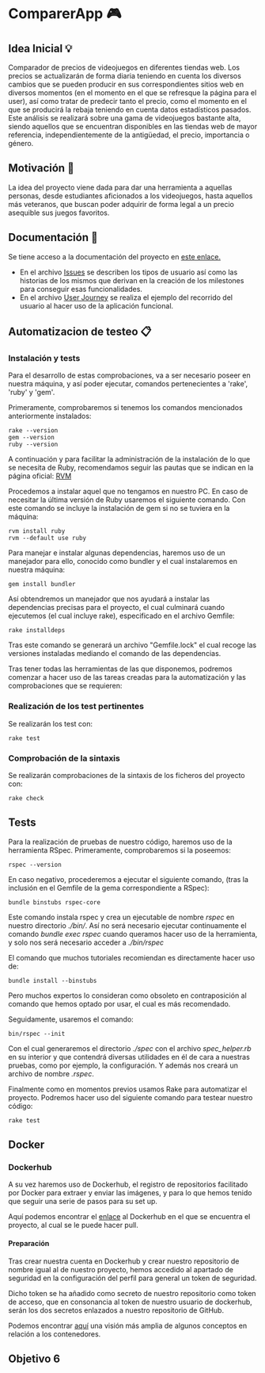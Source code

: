 # ComparerApp 🎮

## Idea Inicial 💡
Comparador de precios de videojuegos en diferentes tiendas web. Los precios se actualizarán de forma diaria teniendo en cuenta los diversos cambios que se pueden producir en sus correspondientes sitios web en diversos momentos (en el momento en el que se refresque la página para el user), así como tratar de predecir tanto el precio, como el momento en el que se producirá la rebaja teniendo en cuenta datos estadísticos pasados. Este análisis se realizará sobre una gama de videojuegos bastante alta, siendo aquellos que se encuentran disponibles en las tiendas web de mayor referencia, independientemente de la antigüedad, el precio, importancia o género.


## Motivación 👏
La idea del proyecto viene dada para dar una herramienta a aquellas personas, desde estudiantes aficionados a los videojuegos, hasta aquellos más veteranos, que buscan poder adquirir de forma legal a un precio asequible sus juegos favoritos.

## Documentación 📂
Se tiene acceso a la documentación del proyecto en [este enlace.](https://github.com/Paszser/ComparerApp/tree/main/docs)

* En el archivo [Issues](https://github.com/Paszser/ComparerApp/blob/main/docs/ISSUES.md) se describen los tipos de usuario así como las historias de los mismos que derivan en la creación de los milestones para conseguir esas funcionalidades.
* En el archivo [User Journey](https://github.com/Paszser/ComparerApp/tree/main/docs) se realiza el ejemplo del recorrido del usuario al hacer uso de la aplicación funcional.

## Automatizacion de testeo 📋

### Instalación y tests
Para el desarrollo de estas comprobaciones, va a ser necesario poseer en nuestra máquina, y así poder ejecutar, comandos pertenecientes a 'rake', 'ruby' y 'gem'.

Primeramente, comprobaremos si tenemos los comandos mencionados anteriormente instalados:

```shell
rake --version
gem --version
ruby --version

```

A continuación y para facilitar la administración de la instalación de lo que se necesita de Ruby, recomendamos seguir las pautas que se indican en la página oficial: [RVM](https://rvm.io/rvm/install)

Procedemos a instalar aquel que no tengamos en nuestro PC. En caso de necesitar la última versión de Ruby usaremos el siguiente comando. Con este comando se incluye la instalación de gem si no se tuviera en la máquina:

```shell
rvm install ruby
rvm --default use ruby
```

Para manejar e instalar algunas dependencias, haremos uso de un manejador para ello, conocido como bundler y el cual instalaremos en nuestra máquina:
```shell
gem install bundler
```

Así obtendremos un manejador que nos ayudará a instalar las dependencias precisas para el proyecto, el cual culminará cuando ejecutemos (el cual incluye rake), especificado en el archivo Gemfile:
```shell
rake installdeps
```

Tras este comando se generará un archivo "Gemfile.lock" el cual recoge las versiones instaladas mediando el comando de las dependencias.

Tras tener todas las herramientas de las que disponemos, podremos comenzar a hacer uso de las tareas creadas para la automatización y las comprobaciones que se requieren:

### Realización de los test pertinentes
Se realizarán los test con:

```shell
rake test
```

### Comprobación de la sintaxis
Se realizarán comprobaciones de la sintaxis de los ficheros del proyecto con:

```shell
rake check
```

## Tests
Para la realización de pruebas de nuestro código, haremos uso de la herramienta RSpec. Primeramente, comprobaremos si la poseemos:

```shell
rspec --version
```

En caso negativo, procederemos a ejecutar el siguiente comando, (tras la inclusión en el Gemfile de la gema correspondiente a RSpec):

```shell
bundle binstubs rspec-core
```
Este comando instala rspec y crea un ejecutable de nombre *rspec* en nuestro directorio *./bin/*. Así no será necesario ejecutar continuamente el comando *bundle exec rspec* cuando queramos hacer uso de la herramienta, y solo nos será necesario acceder a *./bin/rspec*

El comando que muchos tutoriales recomiendan es directamente hacer uso de:

```shell
bundle install --binstubs
```

Pero muchos expertos lo consideran como obsoleto en contraposición al comando que hemos optado por usar, el cual es más recomendado.

Seguidamente, usaremos el comando:

```shell
bin/rspec --init
```

Con el cual generaremos el directorio *./spec* con el archivo *spec_helper.rb* en su interior y que contendrá diversas utilidades en él de cara a nuestras pruebas, como por ejemplo, la configuración. Y además nos creará un archivo de nombre *.rspec*.

Finalmente como en momentos previos usamos Rake para automatizar el proyecto. Podremos hacer uso del siguiente comando para testear nuestro código:

```shell
rake test
```
## Docker

### Dockerhub

A su vez haremos uso de Dockerhub, el registro de repositorios facilitado por Docker para extraer y enviar las imágenes, y para lo que hemos tenido que seguir una serie de pasos para su set up.

Aquí podemos encontrar el [enlace](https://hub.docker.com/repository/docker/paszser/comparerapp) al Dockerhub en el que se encuentra el proyecto, al cual se le puede hacer pull.

#### Preparación

Tras crear nuestra cuenta en Dockerhub y crear nuestro repositorio de nombre igual al de nuestro proyecto, hemos accedido al apartado de seguridad en la configuración del perfil para general un token de seguridad.

Dicho token se ha añadido como secreto de nuestro repositorio como token de acceso, que en consonancia al token de nuestro usuario de dockerhub, serán los dos secretos enlazados a nuestro repositorio de GitHub.

Podemos encontrar [aquí](docs/docker.md) una visión más amplia de algunos conceptos en relación a los contenedores.

## Objetivo 6
